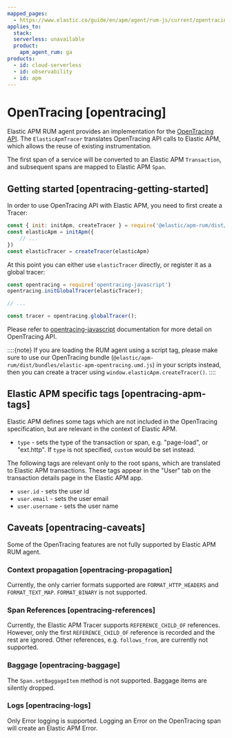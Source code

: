 ```yaml
---
mapped_pages:
  - https://www.elastic.co/guide/en/apm/agent/rum-js/current/opentracing.html
applies_to:
  stack:
  serverless: unavailable
  product:
    apm_agent_rum: ga
products:
  - id: cloud-serverless
  - id: observability
  - id: apm
---
```


# OpenTracing [opentracing]

Elastic APM RUM agent provides an implementation for the [OpenTracing API](https://opentracing.io/). The `ElasticApmTracer` translates OpenTracing API calls to Elastic APM, which allows the reuse of existing instrumentation.

The first span of a service will be converted to an Elastic APM `Transaction`, and subsequent spans are mapped to Elastic APM `Span`.


## Getting started [opentracing-getting-started]

In order to use OpenTracing API with Elastic APM, you need to first create a Tracer:

```js
const { init: initApm, createTracer } = require('@elastic/apm-rum/dist/bundles/elastic-apm-opentracing.umd.js')
const elasticApm = initApm({
    // ...
})
const elasticTracer = createTracer(elasticApm)
```

At this point you can either use `elasticTracer` directly, or register it as a global tracer:

```js
const opentracing = require('opentracing-javascript')
opentracing.initGlobalTracer(elasticTracer);

// ...

const tracer = opentracing.globalTracer();
```

Please refer to [opentracing-javascript](https://github.com/opentracing/opentracing-javascript/) documentation for more detail on OpenTracing API.

::::{note}
If you are loading the RUM agent using a script tag, please make sure to use our OpenTracing bundle (`@elastic/apm-rum/dist/bundles/elastic-apm-opentracing.umd.js`) in your scripts instead, then you can create a tracer using `window.elasticApm.createTracer()`.
::::



## Elastic APM specific tags [opentracing-apm-tags]

Elastic APM defines some tags which are not included in the OpenTracing specification, but are relevant in the context of Elastic APM.

* `type` - sets the type of the transaction or span, e.g. "page-load", or "ext.http". If `type` is not specified, `custom` would be set instead.

The following tags are relevant only to the root spans, which are translated to Elastic APM transactions. These tags appear in the "User" tab on the transaction details page in the Elastic APM app.

* `user.id` - sets the user id
* `user.email` - sets the user email
* `user.username` - sets the user name


## Caveats [opentracing-caveats]

Some of the OpenTracing features are not fully supported by Elastic APM RUM agent.


### Context propagation [opentracing-propagation]

Currently, the only carrier formats supported are `FORMAT_HTTP_HEADERS` and `FORMAT_TEXT_MAP`. `FORMAT_BINARY` is not supported.


### Span References [opentracing-references]

Currently, the Elastic APM Tracer supports `REFERENCE_CHILD_OF` references. However, only the first `REFERENCE_CHILD_OF` reference is recorded and the rest are ignored. Other references, e.g. `follows_from`, are currently not supported.


### Baggage [opentracing-baggage]

The `Span.setBaggageItem` method is not supported. Baggage items are silently dropped.


### Logs [opentracing-logs]

Only Error logging is supported. Logging an Error on the OpenTracing span will create an Elastic APM Error.

